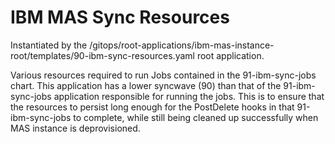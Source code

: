 IBM MAS Sync Resources
===============================================================================
Instantiated by the /gitops/root-applications/ibm-mas-instance-root/templates/90-ibm-sync-resources.yaml root application.

Various resources required to run Jobs contained in the 91-ibm-sync-jobs chart.
This application has a lower syncwave (90) than that of the 91-ibm-sync-jobs application responsible for running the jobs.
This is to ensure that the resources to persist long enough for the PostDelete hooks in that 91-ibm-sync-jobs to complete,
while still being cleaned up successfully when MAS instance is deprovisioned.

